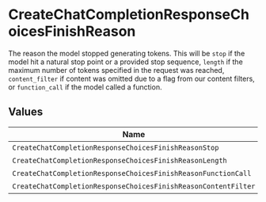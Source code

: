 # CreateChatCompletionResponseChoicesFinishReason

The reason the model stopped generating tokens. This will be `stop` if the model hit a natural stop point or a provided stop sequence,
`length` if the maximum number of tokens specified in the request was reached,
`content_filter` if content was omitted due to a flag from our content filters,
or `function_call` if the model called a function.



## Values

| Name                                                           | Value                                                          |
| -------------------------------------------------------------- | -------------------------------------------------------------- |
| `CreateChatCompletionResponseChoicesFinishReasonStop`          | stop                                                           |
| `CreateChatCompletionResponseChoicesFinishReasonLength`        | length                                                         |
| `CreateChatCompletionResponseChoicesFinishReasonFunctionCall`  | function_call                                                  |
| `CreateChatCompletionResponseChoicesFinishReasonContentFilter` | content_filter                                                 |